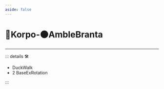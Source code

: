 ```yaml
---
aside: false
---
```

# 🔷<soma>Korpo</soma>-🟠<motor>AmbleBranta</motor>

---

<!-- =================================================== -->
<!-- =================================================== -->
<!-- =================================================== -->
<!-- =================================================== -->
<!-- =================================================== -->
::: details 🛠

- DuckWalk
- 2 BaseExRotation

:::

